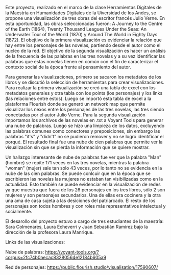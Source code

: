 Este proyecto, realizado en el marco de la clase Herramientas Digitales de la Maestría en Humanidades Digitales de la Uiversidad de los Andes, se propone una visualización de tres obras del escritor francés Julio Verne. En esta oportunidad, las obras seleccionadas fueron: A Journey to the Centre of the Earth (1864), Twenty Thousand Leagues Under the Seas: An Underwater Tour of the World (1870) y Around The World in Eighty Days (1872). El obejtivo de la primera visualización es evidenciar la relación que hay entre los personajes de las novelas, partiendo desde el autor como el nucleo de la red. El objetivo de la segunda visualización es hacer un análisis de la frecuencia de las palabras en las tres novelas y a su vez identificar las palabras que estas novelas tienen en común con el fin de caracterizar el contexto social de la época frente al pensamiento del autor.

Para generar las visualizaciones, primero se sacaron los metadatos de los libros y se discutió la selección de herramientas para crear visualizaciones. Para realizar la primera visualización se creó una tabla de excel con los metadatos generales y otra tabla con los points (los personajes) y los links (las relaciones entre estos). Luego se importó esta tabla de excel a la plataforma Flourish donde se generó un network map que permite visualizar los nexos entre los personajes de las tres novelas, las tres siendo conectadas por el autor Julio Verne. Para la segunda visualización importamos los archivos de las novelas en .txt a Voyant Tools para generar una nube de palabras. Luego se hizo una limpieza de los datos, excluyendo las palabras comunes como conectores y preposiciones, sin embargo las palabras "it's" y "didn't" no se pudieron remover y no se logró identificar el porqué. El resultado final fue una nube de cien palabras que permite ver la visualización sin que se pierda la información que se quiere mostrar.

Un hallazgo interesante de nube de palabras fue ver que la palabra "Man" (hombre) se repite 171 veces en las tres novelas, mientras la palabra "woman" (mujer) sale tan solo 43 veces, por lo tanto no se evidencia en la nube de las cien palabras. Se puede conlcuir que en la época que se escribieron las novelas las mujeres no estaban tan visibilizadas como en la actualidad. Esto también se puede evidenciar en la visualización de redes ya que muestra que fuera de los 26 personajes en los tres libros, sólo 2 son mujeres y son personajes secundarios. Una de ellas era cocinera y la otra una ama de casa sujeta a las desiciones del patriarcado. El resto de los personajes son todos hombres y con roles más representativos intelectual y socialmente.

El desarollo del proyecto estuvo a cargo de tres estudiantes de la maestría: Sara Colmenares, Laura Echeverri y Juan Sebastián Ramírez bajo la dirección de la profesora Laura Manrique. 

Links de las visualizaciones:

Nube de palabras:
https://voyant-tools.org/?corpus=2fc74b0aecac83280564e12184b605a9 

Red de personajes:
https://public.flourish.studio/visualisation/17590607/


